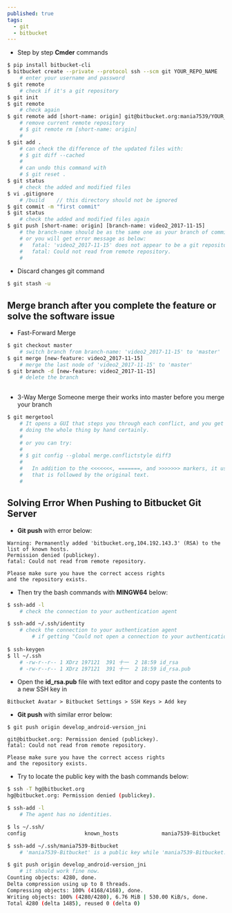 ```yaml
---
published: true
tags:
  - git
  - bitbucket
---
```

* Step by step **Cmder** commands  


```bash
$ pip install bitbucket-cli
$ bitbucket create --private --protocol ssh --scm git YOUR_REPO_NAME
    # enter your username and password
$ git remote
	# check if it's a git repository
$ git init
$ git remote
    # check again
$ git remote add [short-name: origin] git@bitbucket.org:mania7539/YOUR_REPO_NAME.git
	# remove current remote repository
    # $ git remote rm [short-name: origin]
    #
$ git add .
	# can check the difference of the updated files with:
    # $ git diff --cached
    # 
    # can undo this command with 
    # $ git reset .
$ git status
    # check the added and modified files 
$ vi .gitignore
	# /build	// this directory should not be ignored
$ git commit -m "first commit"
$ git status
	# check the added and modified files again
$ git push [short-name: origin] [branch-name: video2_2017-11-15]
	# the branch-name should be as the same one as your branch of commit is (normally it's 'master')
	# or you will get error message as below:
	# 	fatal: 'video2_2017-11-15' does not appear to be a git repository
	# 	fatal: Could not read from remote repository.
	#
```

* Discard changes git command

```bash
$ git stash -u
```


## Merge branch after you complete the feature or solve the software issue

* Fast-Forward Merge


```bash
$ git checkout master
	# switch branch from branch-name: 'video2_2017-11-15' to 'master'
$ git merge [new-feature: video2_2017-11-15]
	# merge the last node of 'video2_2017-11-15' to 'master' 
$ git branch -d [new-feature: video2_2017-11-15]
	# delete the branch
    
```

* 3-Way Merge
Someone merge their works into master before you merge your branch

```bash
$ git mergetool
	# It opens a GUI that steps you through each conflict, and you get to choose how to merge. Sometimes it 	# requires a bit of hand editing afterwards, but usually it's enough by itself. It is much better than
    # doing the whole thing by hand certainly.
    #
    # or you can try:
    #
    # $ git config --global merge.conflictstyle diff3
    #
    # 	In addition to the <<<<<<<, =======, and >>>>>>> markers, it uses another ||||||| marker 
    # 	that is followed by the original text.
    #
```


## Solving Error When Pushing to Bitbucket Git Server

* **Git push** with error below:

```
Warning: Permanently added 'bitbucket.org,104.192.143.3' (RSA) to the list of known hosts.
Permission denied (publickey).
fatal: Could not read from remote repository.

Please make sure you have the correct access rights
and the repository exists.
```

* Then try the bash commands with **MINGW64** below:

```bash
$ ssh-add -l
	# check the connection to your authentication agent

$ ssh-add ~/.ssh/identity
	# check the connection to your authentication agent
    	# if getting "Could not open a connection to your authentication agent.", then go to the next steps
        
$ ssh-keygen    
$ ll ~/.ssh
	# -rw-r--r-- 1 XDrz 197121  391 十一  2 18:59 id_rsa
	# -rw-r--r-- 1 XDrz 197121  391 十一  2 18:59 id_rsa.pub

```


* Open the **id_rsa.pub** file with text editor and copy paste the contents to a new SSH key in

```
Bitbucket Avatar > Bitbucket Settings > SSH Keys > Add key
```

* **Git push** with similar error below:

```
$ git push origin develop_android-version_jni

git@bitbucket.org: Permission denied (publickey).
fatal: Could not read from remote repository.

Please make sure you have the correct access rights
and the repository exists.
```

* Try to locate the public key with the bash commands below:

```bash
$ ssh -T hg@bitbucket.org
hg@bitbucket.org: Permission denied (publickey).

$ ssh-add -l
	# The agent has no identities.

$ ls ~/.ssh/
config                   known_hosts              mania7539-Bitbucket      mania7539-Bitbucket.pub 

$ ssh-add ~/.ssh/mania7539-Bitbucket
	# 'mania7539-Bitbucket' is a public key while 'mania7539-Bitbucket.pub' is private key 

$ git push origin develop_android-version_jni
	# it should work fine now.
Counting objects: 4280, done.
Delta compression using up to 8 threads.
Compressing objects: 100% (4168/4168), done.
Writing objects: 100% (4280/4280), 6.76 MiB | 530.00 KiB/s, done.
Total 4280 (delta 1485), reused 0 (delta 0)
	
```

<!--
## Reference
**[Read: Create Git Repository With Heroku Cloud Service](https://mania7539.github.io/articles/create-git-repository-with-heroku-cloud-service.html)**
-->
